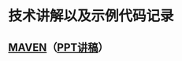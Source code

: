 # 技术讲解以及示例代码记录

## [MAVEN](https://github.com/StupidUr/demo/tree/master/maven-demo)（[PPT讲稿](https://slides.com/lovelykobe/deck-f507d7/fullscreen)）

